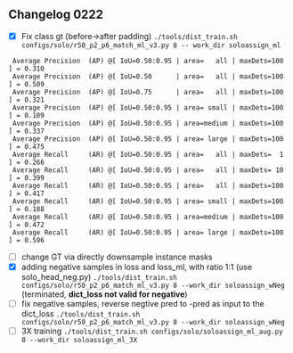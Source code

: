 ## Changelog 0222

 - [x] Fix class gt (before->after padding)
 `./tools/dist_train.sh configs/solo/r50_p2_p6_match_ml_v3.py 8 --
work_dir soloassign_ml`
```
 Average Precision  (AP) @[ IoU=0.50:0.95 | area=   all | maxDets=100 ] = 0.310
 Average Precision  (AP) @[ IoU=0.50      | area=   all | maxDets=100 ] = 0.509
 Average Precision  (AP) @[ IoU=0.75      | area=   all | maxDets=100 ] = 0.321
 Average Precision  (AP) @[ IoU=0.50:0.95 | area= small | maxDets=100 ] = 0.109
 Average Precision  (AP) @[ IoU=0.50:0.95 | area=medium | maxDets=100 ] = 0.337
 Average Precision  (AP) @[ IoU=0.50:0.95 | area= large | maxDets=100 ] = 0.475
 Average Recall     (AR) @[ IoU=0.50:0.95 | area=   all | maxDets=  1 ] = 0.266
 Average Recall     (AR) @[ IoU=0.50:0.95 | area=   all | maxDets= 10 ] = 0.399
 Average Recall     (AR) @[ IoU=0.50:0.95 | area=   all | maxDets=100 ] = 0.417
 Average Recall     (AR) @[ IoU=0.50:0.95 | area= small | maxDets=100 ] = 0.188
 Average Recall     (AR) @[ IoU=0.50:0.95 | area=medium | maxDets=100 ] = 0.472
 Average Recall     (AR) @[ IoU=0.50:0.95 | area= large | maxDets=100 ] = 0.596
```
 - [ ] change GT via directly downsample instance masks
 - [x] adding negative samples in loss and loss_ml, with ratio 1:1 (use solo_head_neg.py)
 `./tools/dist_train.sh configs/solo/r50_p2_p6_match_ml_v3.py 8 --work_dir soloassign_wNeg` (terminated, **dict_loss not valid for negative**)
 - [ ] fix negative samples, reverse negtive pred to -pred as input to the dict_loss
`./tools/dist_train.sh configs/solo/r50_p2_p6_match_ml_v3.py 8 --work_dir soloassign_wNeg`
 - [ ] 3X training
 `./tools/dist_train.sh configs/solo/soloassign_ml_aug.py 8 --work_dir soloassign_ml_3X`

<!--stackedit_data:
eyJoaXN0b3J5IjpbLTE2NDg0ODQ5ODksMzcxMDY5ODcyLC0yMT
AyNjcwMTQ3LC0zMDkwOTI1MzksLTEwMTUwNTc3MzQsLTE5MTAz
MTA4MjQsLTY0NzE5NTE2MCwxOTM5Nzk5NDI5XX0=
-->